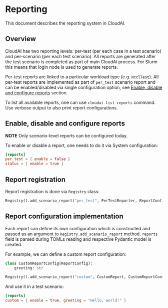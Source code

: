 # Reporting
This document describes the reporting system in CloudAI.


## Overview
CloudAI has two reporting levels: per-test (per each case in a test scenario) and per-scenario (per each test scenario). All reports are generated after the test scenario is completed as part of main CloudAI process. For Slurm this means that login node is used to generate reports.

Per-test reports are linked to a particular workload type (e.g. `NcclTest`). All per-test reports are implemented as part of `per_test` scenario report and can be enabled/disabled via single configuration option, see [Enable, disable and configure reports](#enable-disable-and-configure-reports) section.

To list all available reports, one can use `cloudai list-reports` command. Use verbose output to also print report configurations.


## Enable, disable and configure reports
**NOTE** Only scenario-level reports can be configured today.

To enable or disable a report, one needs to do it via System configuration:
```toml
[reports]
per_test = { enable = false }
status = { enable = true }
```


## Report registration
Report registration is done via `Registry` class:

```python
Registry().add_scenario_report("per_test", PerTestReporter, ReportConfig(enable=True))
```


## Report configuration implementation
Each report can define its own configuration which is constructed and passed as an argument to `Registry.add_scenario_report` method. `reports` field is parsed during TOMLs reading and respective Pydantic model is created.

For example, we can define a custom report configuration:
```python
class CustomReportConfig(ReportConfig):
    greeting: str
```

```python
Registry().add_scenario_report("custom", CustomReport, CustomReportConfig(greeting="default value"))
```

And use it in a test scenario:
```toml
[reports]
custom = { enable = true, greeting = "Hello, world!" }
```
